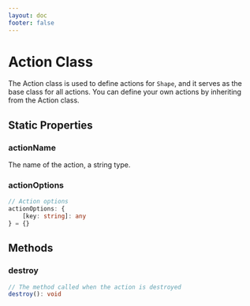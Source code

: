 ```yaml
---
layout: doc
footer: false
---
```


# Action Class

The Action class is used to define actions for `Shape`, and it serves as the base class for all actions. You can define your own actions by inheriting from the Action class.

## Static Properties

### actionName

The name of the action, a string type.

### actionOptions

```ts
// Action options
actionOptions: {
	[key: string]: any
} = {}
```

## Methods

### destroy

```ts
// The method called when the action is destroyed
destroy(): void
```
